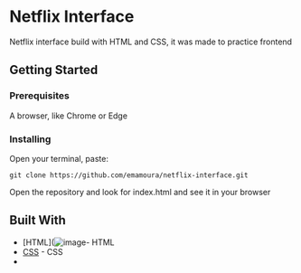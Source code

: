 # Netflix Interface

Netflix interface build with HTML and CSS, it was made to practice frontend

## Getting Started

### Prerequisites

A browser, like Chrome or Edge

### Installing

Open your terminal, paste: 

```
git clone https://github.com/emamoura/netflix-interface.git
```

Open the repository and look for index.html and see it in your browser

## Built With

* [HTML](![image](https://user-images.githubusercontent.com/56855456/110710047-f4370700-81db-11eb-9c1c-5b0a6d7e8f90.png)- HTML
* [CSS](https://www.google.com/imgres?imgurl=https%3A%2F%2Fraw.githubusercontent.com%2Fgithub%2Fexplore%2F6c6508f34230f0ac0d49e847a326429eefbfc030%2Ftopics%2Fcss%2Fcss.png&imgrefurl=https%3A%2F%2Fgithub.com%2FViglino%2Ficonicss&tbnid=oEwnZcRweFU6DM&vet=12ahUKEwjkh9Kl66bvAhWfJrkGHSVLAn0QMygAegUIARCtAQ..i&docid=8acbCYwM0RO2sM&w=288&h=288&q=css%20icon&safe=strict&ved=2ahUKEwjkh9Kl66bvAhWfJrkGHSVLAn0QMygAegUIARCtAQ) - CSS
* 
